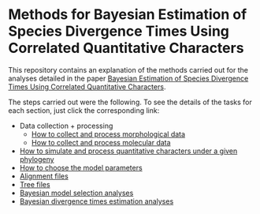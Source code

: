 # Methods for Bayesian Estimation of Species Divergence Times Using Correlated Quantitative Characters

This repository contains an explanation of the methods carried out for the analyses detailed in the paper
[Bayesian Estimation of Species Divergence Times Using Correlated Quantitative Characters](https://academic.oup.com/sysbio/advance-article/doi/10.1093/sysbio/syz015/5366706).

The steps carried out were the following. To see the details of the tasks for each section, just 
click the corresponding link:   

   * Data collection + processing  
      * [How to collect and process morphological data](https://github.com/sabifo4/morpho/blob/master/00_data/carnivoran_data/morpho)   
	  * [How to collect and process molecular data](https://github.com/sabifo4/morpho/blob/master/00_data/carnivoran_data/mol)   
   * [How to simulate and process quantitative characters under a given phylogeny](https://github.com/sabifo4/morpho/blob/master/00_data/simulations)    
   * [How to choose the model parameters](https://github.com/sabifo4/morpho/blob/master/01_model_parameters)   
   * [Alignment files](https://github.com/sabifo4/morpho/blob/master/alignments)   
   * [Tree files](https://github.com/sabifo4/morpho/blob/master/trees)   
   * [Bayesian model selection analyses](https://github.com/sabifo4/morpho/tree/master/02_bayes_model_sel)   
   * [Bayesian divergence times estimation analyses](https://github.com/sabifo4/morpho/tree/master/03_divtimes)   
   
